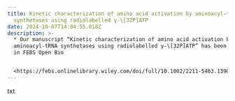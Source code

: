 ```yaml
---
title: Kinetic characterization of amino acid activation by aminoacyl-tRNA
  synthetases using radiolabelled γ-\[32P]ATP
date: 2024-10-07T14:04:55.018Z
description: >-
  * Our manuscript “Kinetic characterization of amino acid activation by
  aminoacyl-tRNA synthetases using radiolabelled γ-\[32P]ATP” has been accepted
  in FEBS Open Bio


  <https://febs.onlinelibrary.wiley.com/doi/full/10.1002/2211-5463.13903>
---
```

t﻿xt